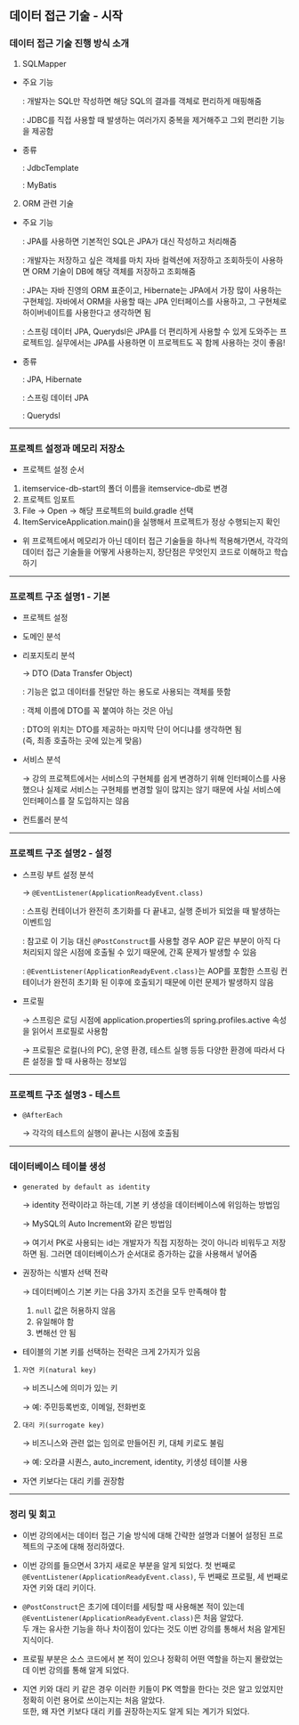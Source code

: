 ## 데이터 접근 기술 - 시작

### 데이터 접근 기술 진행 방식 소개

1. SQLMapper

- 주요 기능

  : 개발자는 SQL만 작성하면 해당 SQL의 결과를 객체로 편리하게 매핑해줌

  : JDBC를 직접 사용할 때 발생하는 여러가지 중복을 제거해주고 그외 편리한 기능을 제공함

- 종류

  : JdbcTemplate

  : MyBatis

2. ORM 관련 기술

- 주요 기능

  : JPA를 사용하면 기본적인 SQL은 JPA가 대신 작성하고 처리해줌

  : 개발자는 저장하고 싶은 객체를 마치 자바 컬렉션에 저장하고 조회하듯이 사용하면 ORM 기술이 DB에 해당 객체를 저장하고 조회해줌

  : JPA는 자바 진영의 ORM 표준이고, Hibernate는 JPA에서 가장 많이 사용하는 구현체임. 자바에서 ORM을 사용할 때는 JPA 인터페이스를 사용하고, 그 구현체로 하이버네이트를 사용한다고 생각하면 됨

  : 스프링 데이터 JPA, Querydsl은 JPA를 더 편리하게 사용할 수 있게 도와주는 프로젝트임. 실무에서는 JPA를 사용하면 이 프로젝트도 꼭 함께 사용하는 것이 좋음!

- 종류

  : JPA, Hibernate

  : 스프링 데이터 JPA

  : Querydsl

---

### 프로젝트 설정과 메모리 저장소

- 프로젝트 설정 순서

1. itemservice-db-start의 폴더 이름을 itemservice-db로 변경
2. 프로젝트 임포트
3. File → Open → 해당 프로젝트의 build.gradle 선택
4. ItemServiceApplication.main()을 실행해서 프로젝트가 정상 수행되는지 확인

- 위 프로젝트에서 메모리가 아닌 데이터 접근 기술들을 하나씩 적용해가면서, 각각의 데이터 접근 기술들을 어떻게 사용하는지, 장단점은 무엇인지 코드로 이해하고 학습하기

---

### 프로젝트 구조 설명1 - 기본

- 프로젝트 설정

- 도메인 분석

- 리포지토리 분석

  → DTO (Data Transfer Object)

    : 기능은 없고 데이터를 전달만 하는 용도로 사용되는 객체를 뜻함

    : 객체 이름에 DTO를 꼭 붙여야 하는 것은 아님

    : DTO의 위치는 DTO를 제공하는 마지막 단이 어디냐를 생각하면 됨<br/>
      (즉, 최종 호출하는 곳에 있는게 맞음)

- 서비스 분석

  → 강의 프로젝트에서는 서비스의 구현체를 쉽게 변경하기 위해 인터페이스를 사용했으나 실제로 서비스는 구현체를 변경할 일이 많지는 않기 때문에 사실 서비스에 인터페이스를 잘 도입하지는 않음

- 컨트롤러 분석

---

### 프로젝트 구조 설명2 - 설정

- 스프링 부트 설정 분석

  → `@EventListener(ApplicationReadyEvent.class)`

    : 스프링 컨테이너가 완전히 초기화를 다 끝내고, 실행 준비가 되었을 때 발생하는 이벤트임

    : 참고로 이 기능 대신 `@PostConstruct`를 사용할 경우 AOP 같은 부분이 아직 다 처리되지 않은 시점에 호출될 수 있기 때문에, 간혹 문제가 발생할 수 있음

    : `@EventListener(ApplicationReadyEvent.class)`는 AOP를 포함한 스프링 컨테이너가 완전히 초기화 된 이후에 호출되기 때문에 이런 문제가 발생하지 않음

- 프로필

  → 스프링은 로딩 시점에 application.properties의 spring.profiles.active 속성을 읽어서 프로필로 사용함

  → 프로필은 로컬(나의 PC), 운영 환경, 테스트 실행 등등 다양한 환경에 따라서 다른 설정을 할 때 사용하는 정보임

---

### 프로젝트 구조 설명3 - 테스트

- `@AfterEach`

  → 각각의 테스트의 실행이 끝나는 시점에 호출됨

---

### 데이터베이스 테이블 생성

- `generated by default as identity`

  → identity 전략이라고 하는데, 기본 키 생성을 데이터베이스에 위임하는 방법임

  → MySQL의 Auto Increment와 같은 방법임

  → 여기서 PK로 사용되는 id는 개발자가 직접 지정하는 것이 아니라 비워두고 저장하면 됨. 그러면 데이터베이스가 순서대로 증가하는 값을 사용해서 넣어줌

- 권장하는 식별자 선택 전략

  → 데이터베이스 기본 키는 다음 3가지 조건을 모두 만족해야 함

  1. `null` 값은 허용하지 않음
  2. 유일해야 함
  3. 변해선 안 됨

- 테이블의 기본 키를 선택하는 전략은 크게 2가지가 있음

1. `자연 키(natural key)`

    → 비즈니스에 의미가 있는 키

    → 예: 주민등록번호, 이메일, 전화번호

1. `대리 키(surrogate key)`

    → 비즈니스와 관련 없는 임의로 만들어진 키, 대체 키로도 불림

    → 예: 오라클 시퀀스, auto_increment, identity, 키생성 테이블 사용

- 자연 키보다는 대리 키를 권장함

---

### 정리 및 회고

- 이번 강의에서는 데이터 접근 기술 방식에 대해 간략한 설명과 더불어 설정된 프로젝트의 구조에 대해 정리하였다.

- 이번 강의를 들으면서 3가지 새로운 부분을 알게 되었다. 첫 번째로 `@EventListener(ApplicationReadyEvent.class)`, 두 번째로 프로필, 세 번째로 자연 키와 대리 키이다.

- `@PostConstruct`은 초기에 데이터를 세팅할 때 사용해본 적이 있는데 `@EventListener(ApplicationReadyEvent.class)`은 처음 알았다.<br/>
   두 개는 유사한 기능을 하나 차이점이 있다는 것도 이번 강의를 통해서 처음 알게된 지식이다.

- 프로필 부분은 소스 코드에서 본 적이 있으나 정확히 어떤 역할을 하는지 몰랐었는데 이번 강의를 통해 알게 되었다.

- 지연 키와 대리 키 같은 경우 이러한 키들이 PK 역할을 한다는 것은 알고 있었지만 정확히 이런 용어로 쓰이는지는 처음 알았다.<br/>
  또한, 왜 자연 키보다 대리 키를 권장하는지도 알게 되는 계기가 되었다.